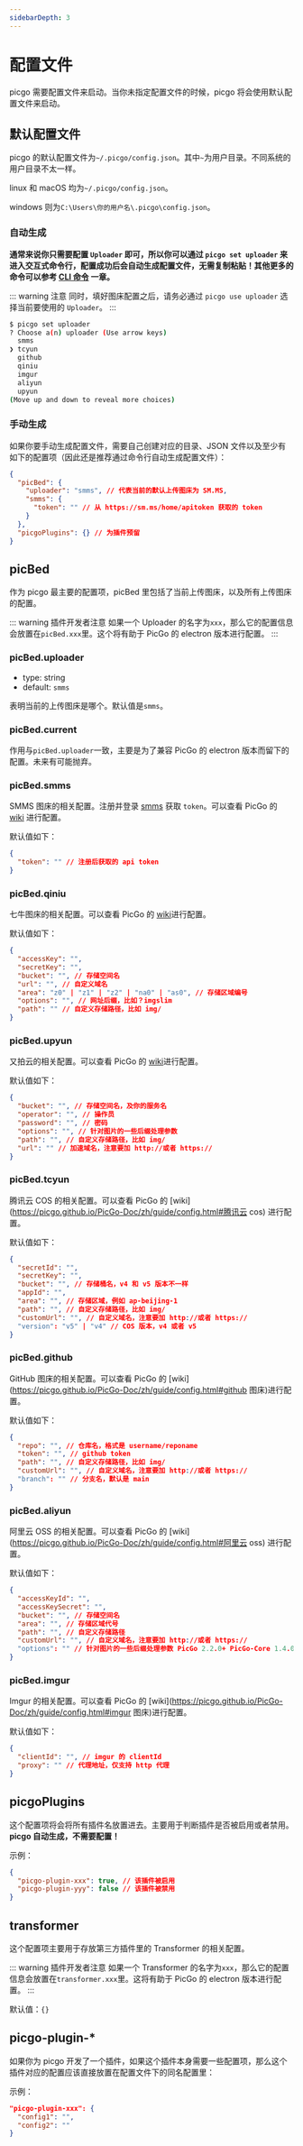 ```yaml
---
sidebarDepth: 3
---
```

# 配置文件

picgo 需要配置文件来启动。当你未指定配置文件的时候，picgo 将会使用默认配置文件来启动。

## 默认配置文件

picgo 的默认配置文件为`~/.picgo/config.json`。其中`~`为用户目录。不同系统的用户目录不太一样。

linux 和 macOS 均为`~/.picgo/config.json`。

windows 则为`C:\Users\你的用户名\.picgo\config.json`。

### 自动生成

**通常来说你只需要配置 `Uploader` 即可，所以你可以通过 `picgo set uploader` 来进入交互式命令行，配置成功后会自动生成配置文件，无需复制粘贴！其他更多的命令可以参考 [CLI 命令](/zh/guide/commands.html) 一章。**

::: warning 注意
同时，填好图床配置之后，请务必通过 `picgo use uploader` 选择当前要使用的 `Uploader`。
:::

```bash
$ picgo set uploader
? Choose a(n) uploader (Use arrow keys)
  smms
❯ tcyun
  github
  qiniu
  imgur
  aliyun
  upyun
(Move up and down to reveal more choices)
```

### 手动生成

如果你要手动生成配置文件，需要自己创建对应的目录、JSON 文件以及至少有如下的配置项（因此还是推荐通过命令行自动生成配置文件）：

```json
{
  "picBed": {
    "uploader": "smms", // 代表当前的默认上传图床为 SM.MS,
    "smms": {
      "token": "" // 从 https://sm.ms/home/apitoken 获取的 token
    }
  },
  "picgoPlugins": {} // 为插件预留
}
```

## picBed

作为 picgo 最主要的配置项，picBed 里包括了当前上传图床，以及所有上传图床的配置。

::: warning 插件开发者注意
如果一个 Uploader 的名字为`xxx`，那么它的配置信息会放置在`picBed.xxx`里。这个将有助于 PicGo 的 electron 版本进行配置。
:::

### picBed.uploader

- type: string
- default: `smms`

表明当前的上传图床是哪个。默认值是`smms`。

### picBed.current

作用与`picBed.uploader`一致，主要是为了兼容 PicGo 的 electron 版本而留下的配置。未来有可能抛弃。

### picBed.smms <Badge text="1.4.7+" />

SMMS 图床的相关配置。注册并登录 [smms](https://sm.ms/home/apitoken) 获取 `token`。可以查看 PicGo 的 [wiki](https://picgo.github.io/PicGo-Doc/zh/guide/config.html#smms) 进行配置。

默认值如下：

```json
{
  "token": "" // 注册后获取的 api token
}
```

### picBed.qiniu

七牛图床的相关配置。可以查看 PicGo 的 [wiki](https://picgo.github.io/PicGo-Doc/zh/guide/config.html#七牛图床)进行配置。

默认值如下：

```json
{
  "accessKey": "",
  "secretKey": "",
  "bucket": "", // 存储空间名
  "url": "", // 自定义域名
  "area": "z0" | "z1" | "z2" | "na0" | "as0", // 存储区域编号
  "options": "", // 网址后缀，比如？imgslim
  "path": "" // 自定义存储路径，比如 img/
}
```

### picBed.upyun

又拍云的相关配置。可以查看 PicGo 的 [wiki](https://picgo.github.io/PicGo-Doc/zh/guide/config.html#又拍云)进行配置。

默认值如下：

```json
{
  "bucket": "", // 存储空间名，及你的服务名
  "operator": "", // 操作员
  "password": "", // 密码
  "options": "", // 针对图片的一些后缀处理参数
  "path": "", // 自定义存储路径，比如 img/
  "url": "" // 加速域名，注意要加 http://或者 https://
}
```

### picBed.tcyun

腾讯云 COS 的相关配置。可以查看 PicGo 的 [wiki](https://picgo.github.io/PicGo-Doc/zh/guide/config.html#腾讯云 cos) 进行配置。

默认值如下：

```json
{
  "secretId": "",
  "secretKey": "",
  "bucket": "", // 存储桶名，v4 和 v5 版本不一样
  "appId": "",
  "area": "", // 存储区域，例如 ap-beijing-1
  "path": "", // 自定义存储路径，比如 img/
  "customUrl": "", // 自定义域名，注意要加 http://或者 https://
  "version": "v5" | "v4" // COS 版本，v4 或者 v5
}
```

### picBed.github

GitHub 图床的相关配置。可以查看 PicGo 的 [wiki](https://picgo.github.io/PicGo-Doc/zh/guide/config.html#github 图床)进行配置。

默认值如下：

```json
{
  "repo": "", // 仓库名，格式是 username/reponame
  "token": "", // github token
  "path": "", // 自定义存储路径，比如 img/
  "customUrl": "", // 自定义域名，注意要加 http://或者 https://
  "branch": "" // 分支名，默认是 main
}
```

### picBed.aliyun

阿里云 OSS 的相关配置。可以查看 PicGo 的 [wiki](https://picgo.github.io/PicGo-Doc/zh/guide/config.html#阿里云 oss) 进行配置。

默认值如下：

```json
{
  "accessKeyId": "",
  "accessKeySecret": "",
  "bucket": "", // 存储空间名
  "area": "", // 存储区域代号
  "path": "", // 自定义存储路径
  "customUrl": "", // 自定义域名，注意要加 http://或者 https://
  "options": "" // 针对图片的一些后缀处理参数 PicGo 2.2.0+ PicGo-Core 1.4.0+
}
```

### picBed.imgur

Imgur 的相关配置。可以查看 PicGo 的 [wiki](https://picgo.github.io/PicGo-Doc/zh/guide/config.html#imgur 图床)进行配置。

默认值如下：

```json
{
  "clientId": "", // imgur 的 clientId
  "proxy": "" // 代理地址，仅支持 http 代理
}
```

## picgoPlugins

这个配置项将会将所有插件名放置进去。主要用于判断插件是否被启用或者禁用。 **picgo 自动生成，不需要配置！**

示例：

```json
{
  "picgo-plugin-xxx": true, // 该插件被启用
  "picgo-plugin-yyy": false // 该插件被禁用
}
```

## transformer

这个配置项主要用于存放第三方插件里的 Transformer 的相关配置。

::: warning 插件开发者注意
如果一个 Transformer 的名字为`xxx`，那么它的配置信息会放置在`transformer.xxx`里。这将有助于 PicGo 的 electron 版本进行配置。
:::

默认值：`{}`

## picgo-plugin-*

如果你为 picgo 开发了一个插件，如果这个插件本身需要一些配置项，那么这个插件对应的配置应该直接放置在配置文件下的同名配置里：

示例：

```json
"picgo-plugin-xxx": {
  "config1": "",
  "config2": ""
}
```
